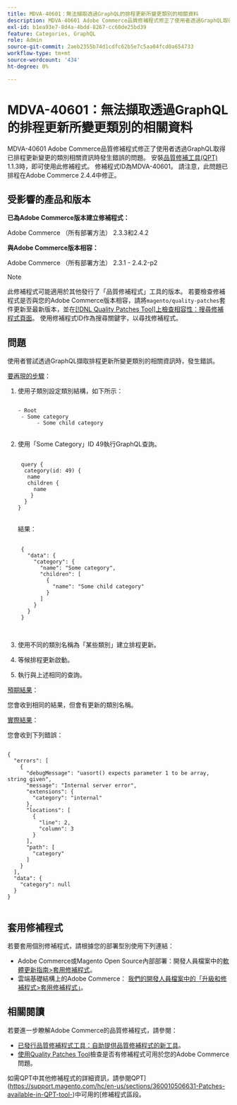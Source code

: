 ```yaml
---
title: MDVA-40601：無法擷取透過GraphQL的排程更新所變更類別的相關資料
description: MDVA-40601 Adobe Commerce品質修補程式修正了使用者透過GraphQL取得已排程更新變更的類別相關資訊時發生錯誤的問題。 安裝[Quality Patches Tool (QPT)](https://experienceleague.adobe.com/en/docs/commerce-operations/upgrade-guide/patches/overview) 1.1.3後，即可使用此修補程式。 修補程式ID為MDVA-40601。 請注意，此問題已排程在Adobe Commerce 2.4.4中修正。
exl-id: b1ea93e7-8d4a-4bdd-8267-cc60de25bd39
feature: Categories, GraphQL
role: Admin
source-git-commit: 2aeb2355b74d1cdfc62b5e7c5aa04fcd0a654733
workflow-type: tm+mt
source-wordcount: '434'
ht-degree: 0%

---
```


# MDVA-40601：無法擷取透過GraphQL的排程更新所變更類別的相關資料

MDVA-40601 Adobe Commerce品質修補程式修正了使用者透過GraphQL取得已排程更新變更的類別相關資訊時發生錯誤的問題。 安裝[品質修補工具(QPT)](https://experienceleague.adobe.com/en/docs/commerce-operations/upgrade-guide/patches/overview) 1.1.3時，即可使用此修補程式。 修補程式ID為MDVA-40601。 請注意，此問題已排程在Adobe Commerce 2.4.4中修正。

## 受影響的產品和版本

**已為Adobe Commerce版本建立修補程式：**

Adobe Commerce （所有部署方法） 2.3.3和2.4.2

**與Adobe Commerce版本相容：**

Adobe Commerce （所有部署方法） 2.3.1 - 2.4.2-p2

>[!NOTE]
>
>此修補程式可能適用於其他發行了「品質修補程式」工具的版本。 若要檢查修補程式是否與您的Adobe Commerce版本相容，請將`magento/quality-patches`套件更新至最新版本，並在[[!DNL Quality Patches Tool]上檢查相容性：搜尋修補程式頁面](https://experienceleague.adobe.com/tools/commerce-quality-patches/index.html)。 使用修補程式ID作為搜尋關鍵字，以尋找修補程式。

## 問題

使用者嘗試透過GraphQL擷取排程更新所變更類別的相關資訊時，發生錯誤。

<u>要再現的步驟</u>：

1. 使用子類別設定類別結構，如下所示：

   <pre>
   <code class="language-graphql">
   - Root
    - Some category
         - Some child category
   </code>
   </pre>

1. 使用「Some Category」ID 49執行GraphQL查詢。

   <pre>
    <code class="language-graphql">
    query {
     category(id: 49) {
      name
      children {
        name
       }
     }
   }
   </code>
   </pre>

   結果：

   <pre>
    <code class="language-graphql">
    {
      "data": {
        "category": {
          "name": "Some category",
          "children": [
            {
              "name": "Some child category"
            }
          ]
        }
      }
    }
    </code>
    </pre>

1. 使用不同的類別名稱為「某些類別」建立排程更新。
1. 等候排程更新啟動。
1. 執行與上述相同的查詢。

<u>預期結果</u>：

您會收到相同的結果，但會有更新的類別名稱。

<u>實際結果</u>：

您會收到下列錯誤：

<pre>
<code class="language-graphql">
{
  "errors": [
    {
      "debugMessage": "uasort() expects parameter 1 to be array, string given",
      "message": "Internal server error",
      "extensions": {
        "category": "internal"
      },
      "locations": [
        {
          "line": 2,
          "column": 3
        }
      ],
      "path": [
        "category"
      ]
    }
  ],
  "data": {
    "category": null
  }
}
</code>
</pre>

## 套用修補程式

若要套用個別修補程式，請根據您的部署型別使用下列連結：

* Adobe Commerce或Magento Open Source內部部署：開發人員檔案中的[軟體更新指南>套用修補程式](https://experienceleague.adobe.com/en/docs/commerce-operations/tools/quality-patches-tool/usage)。
* 雲端基礎結構上的Adobe Commerce： [我們的開發人員檔案中的「升級和修補程式>套用修補程式」](https://experienceleague.adobe.com/en/docs/commerce-cloud-service/user-guide/develop/upgrade/apply-patches)。

## 相關閱讀

若要進一步瞭解Adobe Commerce的品質修補程式，請參閱：

* [已發行品質修補程式工具：自助提供品質修補程式的新工具](/help/announcements/adobe-commerce-announcements/magento-quality-patches-released-new-tool-to-self-serve-quality-patches.md)。
* [使用Quality Patches Tool](/help/support-tools/patches-available-in-qpt-tool/check-patch-for-magento-issue-with-magento-quality-patches.md)檢查是否有修補程式可用於您的Adobe Commerce問題。

如需QPT中其他修補程式的詳細資訊，請參閱QPT](https://support.magento.com/hc/en-us/sections/360010506631-Patches-available-in-QPT-tool-)中可用的[修補程式區段。
